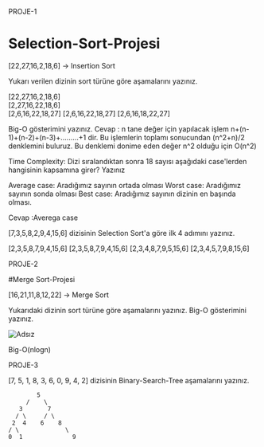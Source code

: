 PROJE-1
# Selection-Sort-Projesi
[22,27,16,2,18,6] -> Insertion Sort

Yukarı verilen dizinin sort türüne göre aşamalarını yazınız.

[22,27,16,2,18,6]   
[2,27,16,22,18,6]    
[2,6,16,22,18,27]
[2,6,16,22,18,27]
[2,6,16,18,22,27]

Big-O gösterimini yazınız.
Cevap : n tane değer için yapılacak işlem n+(n-1)+(n-2)+(n-3)+.........+1 dir.
Bu işlemlerin toplamı sonucundan (n^2+n)/2 denklemini buluruz. Bu denklemi donime eden değer n^2 olduğu için 
O(n^2)

Time Complexity: Dizi sıralandıktan sonra 18 sayısı aşağıdaki case'lerden hangisinin kapsamına girer? Yazınız

Average case: Aradığımız sayının ortada olması
Worst case: Aradığımız sayının sonda olması
Best case: Aradığımız sayının dizinin en başında olması.

Cevap :Averega case 



[7,3,5,8,2,9,4,15,6] dizisinin Selection Sort'a göre ilk 4 adımını yazınız.

[2,3,5,8,7,9,4,15,6]
[2,3,5,8,7,9,4,15,6]
[2,3,4,8,7,9,5,15,6]
[2,3,4,5,7,9,8,15,6]
  
PROJE-2
  
#Merge Sort-Projesi

[16,21,11,8,12,22] -> Merge Sort

Yukarıdaki dizinin sort türüne göre aşamalarını yazınız.
Big-O gösterimini yazınız.

![Adsız](https://github.com/AydinCATALKAYA/Selection-Sort-Projesi/assets/147395196/d44c10bd-e586-4bd1-bc97-d16a9d9620ea)

Big-O(nlogn)

PROJE-3

[7, 5, 1, 8, 3, 6, 0, 9, 4, 2] dizisinin Binary-Search-Tree aşamalarını yazınız.

            5 
         /    \
       3       7
      / \     / \
     2  4    6    8
    / \             \
    0  1              9 

   

   



